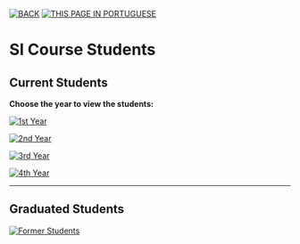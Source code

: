 [![BACK](https://img.shields.io/static/v1?label=&message=BACK&color=%23009BD5&style=for-the-badge)](/index_en.html) [![THIS PAGE IN PORTUGUESE](https://img.shields.io/static/v1?label=&message=THIS+PAGE+IN+PORTUGUESE&color=%23009BD5&style=for-the-badge)](/discentes/discentes_pt.html)

# SI Course Students

## Current Students

**Choose the year to view the students:**

[![1st Year](https://img.shields.io/static/v1?label=&message=1st+Year&color=607D8B&style=for-the-badge)](/discentes/ano/ingles/first_year.html)

[![2nd Year](https://img.shields.io/static/v1?label=&message=2nd+Year&color=795548&style=for-the-badge)](/discentes/ano/ingles/second_year.html)

[![3rd Year](https://img.shields.io/static/v1?label=&message=3rd+Year&color=3F51B5&style=for-the-badge)](/discentes/ano/ingles/third_year.html)

[![4th Year](https://img.shields.io/static/v1?label=&message=4th+Year&color=4CAF50&style=for-the-badge)](/discentes/ano/ingles/fourth_year.html)

---

## Graduated Students

[![Former Students](https://img.shields.io/static/v1?label=&message=Former+Students&color=9C27B0&style=for-the-badge)](/discentes/ex_discentes/graduados_en.html)
